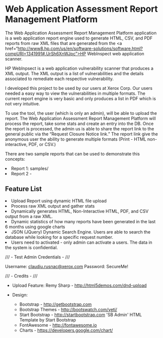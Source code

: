 <h1>Web Application Assessment Report Management Platform</h1>

The Web Application Assessment Report Management Platform application is a web application report engine used to generate HTML, CSV, and PDF reports from raw XML files that are generated from the <a href=“http://www8.hp.com/us/en/software-solutions/software.html?compURI=1341991#.UrSh6XnWJpc”>HP WebInspect web application scanner</a>.  

HP WebInpsect is a web application vulnerability scanner that produces a XML output. The XML output is a list of vulnerabilities and the details associated to remediate each respective vulnerability.

I developed this project to be used by our users at Xerox Corp.  Our users needed a easy way to view the vulnerabilities in multiple formats.  The current report engine is very basic and only produces a list in PDF which is not very intuitive.

To use the tool, the user (which is only an admin), will be able to upload the report.  The Web Application Assessment Report Management Platform will process the report, take some stats and create an entry into the DB.   Once the report is processed, the admin us is able to share the report link to the general public via the “Request Closure Notice link.”  The report link give the anonymous user the ability to generate multiple formats (Print - HTML non-interactive, PDF, or CSV.)

There are two sample reports that can be used to demonstrate this concepts:

<li>Report 1: samples/
<li>Report 2 - 

<h2>Feature List</h2>

<li>Upload Report using dynamic HTML file upload
<li> Process raw XML output and gather stats
<li>Dynamically generates HTML, Non-Interactive HTML, PDF, and CSV output from a raw XML. 
<li>Dynamic statistics of how many reports have been generated in the last 6 months using google charts
<li>JSON (JQuery) Dynamic Search Engine.  Users are able to search the database while looking for a specific request number.
<li>Users need to activated - only admin can activate a users.  The data in the system is confidential.


/// - Test Admin Credentials - ///

Username: claudiu.rusnac@xerox.com
Password: SecureMe!


/// - Credits - ///

- Upload Feature: 
	Remy Sharp - http://html5demos.com/dnd-upload

- Design:
	- Bootstrap - http://getbootstrap.com
	- Bootstrap Themes - http://bootswatch.com/yeti/ 
	- Start Bootstrap - http://startbootstrap.com 'SB Admin' HTML Template by Start Bootstrap
	- FontAwesome - http://fontawesome.io
	- Charts - https://developers.google.com/chart/
	
